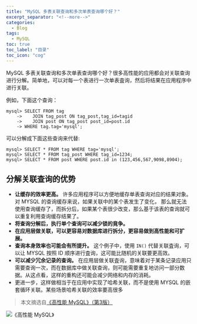 ```yaml
---
title: "MySQL 多表关联查询和多次单表查询哪个好？"
excerpt_separator: "<!--more-->"
categories:
  - Blog
tags:
  - MySQL
toc: true
toc_label: "目录"
toc_icon: "cog"
---
```


MySQL 多表关联查询和多次单表查询哪个好？很多高性能的应用都会对关联查询进行分解。简单地，可以对每一个表进行一次单表査询，然后将结果在应用程序中进行关联。

<!--more-->

例如，下面这个查询：

```mysql
mysql> SELECT FROM tag
    ->    JOIN tag_post ON tag_post,tag_id=tagid
    ->    JOIN post ON tag_post post_id=post.id
    -> WHERE tag.tag='mysql';
```

可以分解成下面这些查询来代替:

```mysql
mysql> SELECT * FROM tag WHERE tag='mysql';
mysql> SELECT * FROM tag_post WHERE tag_id=1234;
mysql> SELECT * FROM post WHERE post.id in (123,456,567,9098,8904);
```

## 分解关联查询的优势
- **让缓存的效率更高。** 许多应用程序可以方便地缓存单表查询对应的结果对象。对 MYSQL 的查询缓存来说，如果关联中的某个表发生了变化，
那么就无法使用查询缓存了，而拆分后，如果某个表很少改变，那么基于该表的查询就可以重复利用查询缓存结果了。
- **将查询分解后，执行单个查询可以减少锁的竟争。**
- **在应用层做关联，可以更容易对数据库进行拆分，更容易做到高性能和可扩展。**
- **查询本身效率也可能会有所提升。** 这个例子中，使用 `IN()` 代替关联査询，可以让 MYSQL 按照 ID 顺序进行査询，这可能比随机的关联要更高效。
- **可以减少冗余记录的查询。** 在应用层做关联査询，意味着对于某条记录应用只需要查询一次，而在数据库中做关联查询，则可能需要重复地访问一部分数据。从这点看，这样的重构还可能会减少网络和内存的消耗。
- 更进一步，这样做相当于在应用中实现了哈希关联，而不是使用 MYSQL 的嵌套循环关联。某些场景哈希关联的效率要高很多

> 本文摘选自[《高性能 MySQL》（第3版）](https://u.jd.com/6xAiou8)

![《高性能 MySQL》](https://i.loli.net/2021/07/07/B4TkKnQiyUGcEXN.jpg)
